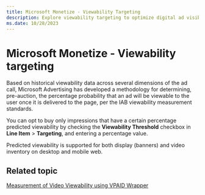 ```yaml
---
title: Microsoft Monetize - Viewability Targeting
description: Explore viewability targeting to optimize digital ad visibility. Utilize historical data for impactful pre-auction strategies in campaigns.
ms.date: 10/28/2023
---
```


# Microsoft Monetize - Viewability targeting

Based on historical viewability data across several dimensions of the ad call, Microsoft Advertising has developed a methodology for determining, pre-auction, the percentage probability that an ad will be viewable to the user once it is delivered to the page, per the IAB viewability measurement standards.

You can opt to buy only impressions that have a certain percentage predicted viewability by checking the **Viewability Threshold** checkbox in **Line Item** \> **Targeting**, and entering a percentage value.

Predicted viewability is supported for both display (banners) and video inventory on desktop and mobile web.

## Related topic

[Measurement of Video Viewability using VPAID Wrapper](video-viewability.md)

